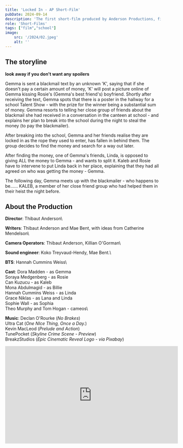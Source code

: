 ```yaml
---
title: 'Locked In - AP Short-Film'
pubDate: 2024-09-14
description: 'The first short-film produced by Anderson Productions, filled with many emotions. The storyline may not be super clear, but the description below fills you in on the idea. Please bear in mind that this was filmed in Transtion Year in Secondary School.'
role: 'Short-Films'
tags: ["film","school"]
image:
    src: '/2024/02.jpeg'
    alt: ''
---
```

## The storyline

**look away if you don't want any spoilers**

Gemma is sent a blackmail text by an unknown 'K', saying that if she doesn't pay a certain amount of money, 'K' will post a picture online of Gemma kissing Rosie's (Gemma's best friend's) boyfriend. Shortly after receiving the text, Gemma spots that there is a poster in the hallway for a school Talent Show - with the prize for the winner being a substantial sum of money. Gemma resorts to telling her close group of friends about the blackmail she had received in a conversation in the canteen at school - and explains her plan to break into the school during the night to steal the money (to pay the blackmailer).

After breaking into the school, Gemma and her friends realise they are locked in as the rope they used to enter, has fallen in behind them. The group decides to find the money and search for a way out later.

After finding the money, one of Gemma's friends, Linda, is opposed to giving ALL the money to Gemma - and wants to split it. Kaleb and Rosie have to intervene to put Linda back in her place, explaining that they had all agreed on who was getting the money - Gemma.

The following day, Gemma meets up with the blackmailer - who happens to be...... KALEB, a member of her close friend group who had helped them in their heist the night before.


## About the Production

**Director**: Thibaut Anderson\

**Writers**: Thibaut Anderson and Mae Bent, with ideas from Catherine Mendelson\

**Camera Operators**: Thibaut Anderson, Killian O'Gorman\

**Sound engineer**: Koko Treyvaud-Hendy, Mae Bent.\

**BTS**: Hannah Cummins Weiss\

**Cast**: Dora Madden - as Gemma\
          Soraya Medgenberg - as Rosie\
          Can Kuzucu - as Kaleb\
          Mona Abdulmagid - as Billie\
          Hannah Cummins Weiss - as Linda\
          Grace Niklas - as Lana and Linda\
          Sophie Wall - as Sophia\
          Theo Murphy and Tom Hogan - cameos\
          
**Music**: Declan O'Rourke (*No Brakes*)\
           Ultra Cat (*One NIce Thing, Once a Day.*)\
           Kevin MacLeod (*Prelude and Action*)\
           TunePocket (*Skyline Crime Scene - Preview*)\
           BreakzStudios (*Epic Cinematic Reveal Logo - via Pixabay*)

<iframe class="w-full" src="https://www.youtube.com/embed/lX-1BcGPZ50?vq=hd1080&rel=0&color=white" width="560" height="315" title="Locked In - Short Film" frameborder="0" allowfullscreen></iframe>
